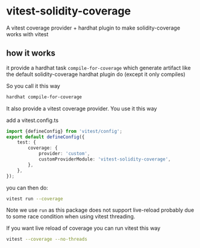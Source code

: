 # vitest-solidity-coverage

A vitest coverage provider + hardhat plugin to make solidity-coverage works with vitest

## how it works

it provide a hardhat task `compile-for-coverage` which generate artifact like the default solidity-coverage hardhat plugin do (except it only compiles)

So you call it this way

```bash
hardhat compile-for-coverage
```

It also provide a vitest coverage provider. You use it this way

add a vitest.config.ts

```typescript
import {defineConfig} from 'vitest/config';
export default defineConfig({
	test: {
		coverage: {
			provider: 'custom',
			customProviderModule: 'vitest-solidity-coverage',
		},
	},
});
```

you can then do:

```bash
vitest run --coverage
```

Note we use `run` as this package does not support live-reload probably due to some race condition when using vitest threading.

If you want live reload of coverage you can run vitest this way

```bash
vitest --coverage --no-threads
```
